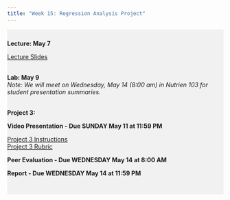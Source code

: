 ```yaml
---
title: "Week 15: Regression Analysis Project"
---
```


<div style="background-color:rgba(0, 0, 0, 0.0470588); text-align:left; vertical-align: middle; padding:10px 0;">

<b>Lecture: May 7</b> <br>

<a  href="/materials/unit_03/week_02/lecture_03_week_02.html" target="_blank">Lecture Slides</a> <br> <br>

<b>Lab: May 9</b> <br>
*Note: We will meet on Wednesday, May 14 (8:00 am) in Nutrien 103 for student presentation summaries.* <br><br>


<b>Project 3:</b> <br>

<b>Video Presentation - Due SUNDAY May 11 at 11:59 PM</b> <br>

<a  href="/materials/unit_03/week_03/project_3.html" target="_blank">Project 3 Instructions</a> <br> 
<a  href="/materials/unit_03/week_03/project_3_rubric.html" target="_blank">Project 3 Rubric</a> <br>

<b>Peer Evaluation - Due WEDNESDAY May 14 at 8:00 AM</b>

<b>Report - Due WEDNESDAY May 14 at 11:59 PM</b> <br> <br>



 <!--
<a  href="/materials/unit_03/week_02/includes/min_wage_data.csv" target="_blank">min_wage_data.csv</a> <br> 

 <a  href="/materials/unit_03/week_02/lab_03_week_02.html" target="_blank">Lab Notes</a> <br>  
 

 <a  href="https://colostate-my.sharepoint.com/:f:/g/personal/jbayham_colostate_edu/EgFfaomIJ8VOoPLiTz6YXfEBXQqoY1eiOuDmpPpur7f9Ow?e=zDMuWi" target="_blank">Lab Datasets</a> <br> <br>

<b> Problem Set Materials - Due Thursday, April 27 by 11:59 PM:</b> <br>

 <a  href="/materials/unit_03/week_01/ps_03_week_01.html" target="_blank">Problem Set 1 Instructions</a> <br>  

<a  href="https://colostate-my.sharepoint.com/:f:/g/personal/jbayham_colostate_edu/Ene2gKXT9QBMr5Zb383dEeYBmvLFvFZR6PTwxUcGNza_0g?e=gwtVHm" target="_blank">Treatment datasets</a> <br> 

<a  href="https://colostate-my.sharepoint.com/:f:/g/personal/jbayham_colostate_edu/EsuPJcqiDPZFu0qJ-JONVLcB1gnp08EAm2LuTPAHVz2yqA?e=IsLJkA" target="_blank">Other datasets</a> <br> <br>
-->



</div>

<br> 

